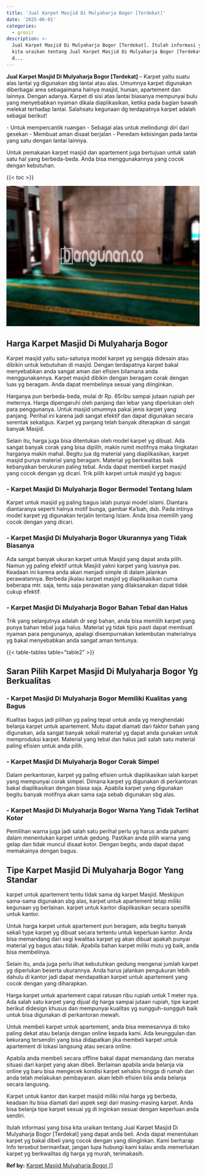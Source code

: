 ```yaml
---
title: 'Jual Karpet Masjid Di Mulyaharja Bogor [Terdekat]'
date: '2025-06-01'
categories:
  - grosir
description: >-
  Jual Karpet Masjid Di Mulyaharja Bogor [Terdekat]. Itulah informasi yang bisa
  kita uraikan tentang Jual Karpet Masjid Di Mulyaharja Bogor [Terdekat] yang
  d...
---
```


**Jual Karpet Masjid Di Mulyaharja Bogor \[Terdekat\]** – Karpet yaitu suatu alas lantai yg digunakan sbg lantai atau alas. Umumnya karpet digunakan diberbagai area sebagaimana halnya masjid, hunian, apartement dan lainnya. Dengan adanya. Karpet di sisi atas lantai biasanya mempunyai bulu yang menyebabkan nyaman dikala diaplikasikan, ketika pada bagian bawah melekat terhadap lantai. Salahsatu kegunaan dg terdapatnya karpet adalah sebagai berikut!

\- Untuk mempercantik ruangan - Sebagai alas untuk melindungi diri dari gesekan - Membuat aman disaat berjalan - Peredam kebisingan pada lantai yang satu dengan lantai lainnya.

Untuk pemakaian karpet masjid dan apartement juga bertujuan untuk salah satu hal yang berbeda-beda. Anda bisa menggunakannya yang cocok dengan kebutuhan.

{{< toc >}}

![Jual Karpet Masjid Di Mulyaharja Bogor [Terdekat]](/images/grosir-karpet-murah-14.png)

## Harga Karpet Masjid Di Mulyaharja Bogor

Karpet masjid yaitu satu-satunya model karpet yg sengaja didesain atau dibikin untuk kebutuhan di masjid. Dengan terdapatnya karpet bakal menyebabkan anda sangat aman dan efisien bilamana anda menggunakannya. Karpet masjid dibikin dengan beragam corak dengan luas yg beragam. Anda dapat membelinya sesuai yang diinginkan.

Harganya pun berbeda-beda, mulai dr Rp. 65ribu sampai jutaan rupiah per meternya. Harga dipengaruhi oleh panjang dan lebar yang diperlukan oleh para penggunanya. Untuk masjid umumnya pakai jenis karpet yang panjang. Perihal ini karena jadi sangat efektif dan dapat digunakan secara serentak sekaligus. Karpet yg panjang telah banyak diterapkan di sangat banyak Masjid.

Selain itu, harga juga bisa ditentukan oleh model karpet yg dibuat. Ada sangat banyak corak yang bisa dipilih, makin rumit motifnya maka tingkatan harganya makin mahal. Begitu jua dg material yang diaplikasikan, karpet masjid punya material yang beragam. Material yg berkwalitas baik kebanyakan berukuran paling tebal. Anda dapat membeli karpet masjid yang cocok dengan yg dicari. Trik pilih karpet untuk masjid yg bagus:

### \- Karpet Masjid Di Mulyaharja Bogor Bermodel Tentang Islam

Karpet untuk masjid yg paling bagus ialah punyai model islami. Diantara diantaranya seperti halnya motif bunga, gambar Ka’bah, dsb. Pada intinya model karpet yg digunakan terjalin tentang Islam. Anda bisa memilih yang cocok dengan yang dicari.

### \- Karpet Masjid Di Mulyaharja Bogor Ukurannya yang Tidak Biasanya

Ada sangat banyak ukuran karpet untuk Masjid yang dapat anda pilih. Namun yg paling efektif untuk Masjid yakni karpet yang luasnya pas. Keadaan ini karena anda akan menjadi simple di dalam jalankan perawatannya. Berbeda jikalau karpet masjid yg diaplikasikan cuma beberapa mtr. saja, tentu saja perawatan yang dilaksanakan dapat tidak cukup efektif.

### \- Karpet Masjid Di Mulyaharja Bogor Bahan Tebal dan Halus

Trik yang selanjutnya adalah dr segi bahan, anda bisa memilih karpet yang punya bahan tebal juga halus. Material yg tidak tipis pasti dapat membuat nyaman para pengunanya, apalagi disempurnakan kelembutan materialnya yg bakal menyebabkan anda sangat aman tentunya.

{{< table-tables table="table2" >}}

## Saran Pilih Karpet Masjid Di Mulyaharja Bogor Yg Berkualitas

### \- Karpet Masjid Di Mulyaharja Bogor Memiliki Kualitas yang Bagus

Kualitas bagus jadi pilihan yg paling tepat untuk anda yg menghendaki belanja karpet untuk apartement. Mutu dapat diamati dari faktor bahan yang digunakan, ada sangat banyak sekali material yg dapat anda gunakan untuk memproduksi karpet. Material yang tebal dan halus jadi salah satu material paling efisien untuk anda pilih.

### \- Karpet Masjid Di Mulyaharja Bogor Corak Simpel

Dalam perkantoran, karpet yg paling efisien untuk diaplikasikan ialah karpet yang mempunyai corak simpel. Dimana karpet yg digunakan di perkantoran bakal diaplikasikan dengan biasa saja. Apabila karpet yang digunakan begitu banyak motifnya akan sama saja sebab digunakan sbg alas.

### \- Karpet Masjid Di Mulyaharja Bogor Warna Yang Tidak Terlihat Kotor

Pemilihan warna juga jadi salah satu perihal perlu yg harus anda pahami dalam menentukan karpet untuk gedung. Pastikan anda pilih warna yang gelap dan tidak muncul disaat kotor. Dengan begitu, anda dapat dapat memakainya dengan bagus.

## Tipe Karpet Masjid Di Mulyaharja Bogor Yang Standar

karpet untuk apartement tentu tidak sama dg karpet Masjid. Meskipun sama-sama digunakan sbg alas, karpet untuk apartement tetap miliki kegunaan yg berlainan. karpet untuk kantor diaplikasikan secara spesifik untuk kantor.

Untuk harga karpet untuk apartement pun beragam, ada begitu banyak sekali type karpet yg dibuat secara tertentu untuk keperluan kantor. Anda bisa memandang dari segi kwalitas karpet yg akan dibuat apakah punyai material yg bagus atau tidak. Apabila bahan karpet miliki mutu yg baik, anda bisa membelinya.

Selain itu, anda juga perlu lihat kebutuhkan gedung mengenai jumlah karpet yg diperlukan beserta ukurannya. Anda harus jalankan pengukuran lebih dahulu di kantor jadi dapat mendapatkan karpet untuk apartement yang cocok dengan yang diharapkan.

Harga karpet untuk apartement capai ratusan ribu rupiah untuk 1 meter nya. Ada salah satu karpet yang dijual dg harga sampai jutaan rupiah, tipe karpet berikut didesign khusus dan mempunyai kualitas yg sungguh-sungguh baik untuk bisa digunakan di perkantoran mewah.

Untuk membeli karpet untuk apartement, anda bisa memesannya di toko paling dekat atau belanja dengan online kepada kami. Ada keunggulan dan kekurang tersendiri yang bisa didapatkan jika membeli karpet untuk apartement di lokasi langsung atau secara online.

Apabila anda membeli secara offline bakal dapat memandang dan meraba situasi dari karpet yang akan dibeli. Berlainan apabila anda belanja via online yg baru bisa mengecek kondisi karpet sehabis hingga di rumah dan anda telah melakukan pembayaran. akan lebih efisien bila anda belanja secara langusng.

Karpet untuk kantor dan karpet masjid miliki nilai harga yg berbeda, keadaan itu bisa diamati dari aspek segi dari masing-masing karpet. Anda bisa belanja tipe karpet sesuai yg di inginkan sesuai dengan keperluan anda sendiri.

Itulah informasi yang bisa kita uraikan tentang Jual Karpet Masjid Di Mulyaharja Bogor \[Terdekat\] yang dapat anda beli. Anda dapat menentukan karpet yg bakal dibeli yang cocok dengan yang diinginkan. Kami berharap Info tersebut bermanfaat, jangan lupa hubungi kami kalau anda memerlukan karpet yg berkwalitas dg harga yg murah, terimakasih.

**Ref by:**  [Karpet Masjid Mulyaharja Bogor []](https://id.wikipedia.org/wiki/Karpet)
